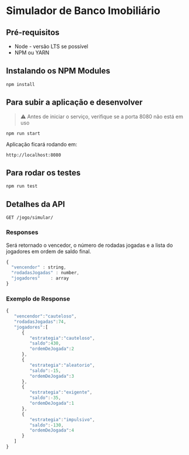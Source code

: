 # Simulador de Banco Imobiliário

## Pré-requisitos
- Node - versão LTS se possível
- NPM ou YARN

## Instalando os NPM Modules
```shell
npm install
```

## Para subir a aplicação e desenvolver 
> :warning: Antes de iniciar o serviço, verifique se a porta 8080 não está em uso
```shell
npm run start
```

Aplicação ficará rodando em:

```http://localhost:8080```

## Para rodar os testes
```shell
npm run test
```

## Detalhes da API
```http
GET /jogo/simular/
```

### Responses

Será retornado o vencedor, o número de rodadas jogadas e a lista do jogadores em ordem de saldo final.

```javascript
{
  "vencendor" : string,
  "rodadasJogadas" : number,
  "jogadores"    : array
}
```

### Exemplo de Response

```javascript
{
   "vencendor":"cauteloso",
   "rodadasJogadas":74,
   "jogadores":[
      {
         "estrategia":"cauteloso",
         "saldo":430,
         "ordemDeJogada":2
      },
      {
         "estrategia":"aleatorio",
         "saldo":-15,
         "ordemDeJogada":3
      },
      {
         "estrategia":"exigente",
         "saldo":-35,
         "ordemDeJogada":1
      },
      {
         "estrategia":"impulsivo",
         "saldo":-130,
         "ordemDeJogada":4
      }
   ]
}
```
